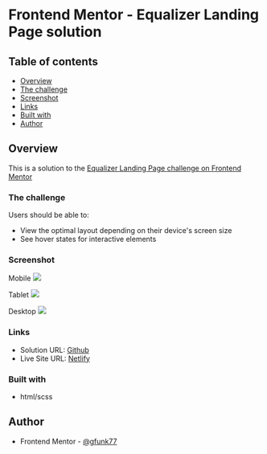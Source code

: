 # Frontend Mentor - Equalizer Landing Page solution

## Table of contents

- [Overview](#overview)
- [The challenge](#the-challenge)
- [Screenshot](#screenshot)
- [Links](#links)
- [Built with](#built-with)
- [Author](#author)

## Overview

This is a solution to the [Equalizer Landing Page challenge on Frontend Mentor](https://www.frontendmentor.io/challenges/equalizer-landing-page-7VJ4gp3DE)

### The challenge

Users should be able to:

- View the optimal layout depending on their device's screen size
- See hover states for interactive elements

### Screenshot

Mobile
![]($$$)

Tablet
![]($$$)

Desktop
![]($$$)

### Links

- Solution URL: [Github](https://github.com/gfunk77/Frontend-Mentor/tree/main/equalizer-landing-page)
- Live Site URL: [Netlify](https://gfunk77-equalizer-landing-page.netlify.app)

### Built with

- html/scss

## Author

- Frontend Mentor - [@gfunk77](https://www.frontendmentor.io/profile/gfunk77)
